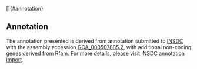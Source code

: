 []{#annotation}

Annotation
----------

The annotation presented is derived from annotation submitted to
[INSDC](http://www.insdc.org) with the assembly accession
[GCA\_000507885.2](http://www.ebi.ac.uk/ena/data/view/GCA_000507885.2),
with additional non-coding genes derived from
[Rfam](http://rfam.xfam.org/). For more details, please visit [INSDC
annotation
import](http://ensemblgenomes.org/info/data/insdc_annotation).
